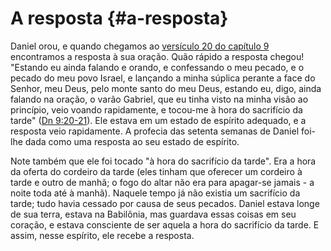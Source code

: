 # A resposta {#a-resposta}

Daniel orou, e quando chegamos ao [versículo 20 do capítulo 9](http://bibliaonline.com.br/acf/dn/9/20) encontramos a resposta à sua oração. Quão rápido a resposta chegou! &quot;Estando eu ainda falando e orando, e confessando o meu pecado, e o pecado do meu povo Israel, e lançando a minha súplica perante a face do Senhor, meu Deus, pelo monte santo do meu Deus, estando eu, digo, ainda falando na oração, o varão Gabriel, que eu tinha visto na minha visão ao princípio, veio voando rapidamente, e tocou-me à hora do sacrifício da tarde&quot; ([Dn 9:20-21](http://bibliaonline.com.br/acf/dn/9/20-21)). Ele estava em um estado de espírito adequado, e a resposta veio rapidamente. A profecia das setenta semanas de Daniel foi-lhe dada como uma resposta ao seu estado de espírito.

Note também que ele foi tocado &quot;à hora do sacrifício da tarde&quot;. Era a hora da oferta do cordeiro da tarde (eles tinham que oferecer um cordeiro à tarde e outro de manhã; o fogo do altar não era para apagar-se jamais - a noite toda até à manhã). Naquele tempo já não existia um sacrifício da tarde; tudo havia cessado por causa de seus pecados. Daniel estava longe de sua terra, estava na Babilônia, mas guardava essas coisas em seu coração, e estava consciente de ser aquela a hora do sacrifício da tarde. E assim, nesse espírito, ele recebe a resposta.